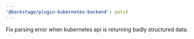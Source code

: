 ```yaml
---
'@backstage/plugin-kubernetes-backend': patch
---
```


Fix parsing error when kubernetes api is returning badly structured data.
